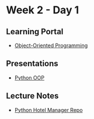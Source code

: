 # Week 2 - Day 1

## Learning Portal

* [Object-Oriented Programming](https://learn.digitalcrafts.com/immersive/lessons/solving-problems-using-code/object-oriented-programming/#learning-objectives)

## Presentations

* [Python OOP](https://docs.google.com/presentation/d/1pRUisiCZPbdwvOPnjKrBJTHoawJO79xrwBLCkidw-JE/edit?usp=sharing)

## Lecture Notes

* [Python Hotel Manager Repo](https://github.com/seanrreid/python_hotel_manager)
